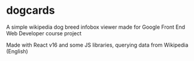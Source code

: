 # dogcards
A simple wikipedia dog breed infobox viewer made for Google Front End Web Developer course project

Made with React v16 and some JS libraries, querying data from Wikipedia (English)
